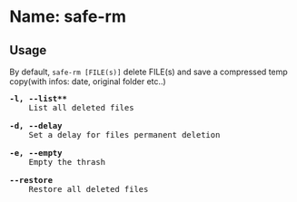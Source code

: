 # Name: safe-rm

<!-- ## Installation -->

## Usage

By default, `safe-rm [FILE(s)]` delete FILE(s) and save a compressed temp copy(with infos: date, original folder etc..)
<pre>
<strong>-l, --list**</strong>
    List all deleted files<br/>
<strong>-d, --delay</strong>
    Set a delay for files permanent deletion<br/>
<strong>-e, --empty</strong>
    Empty the thrash<br/>
<strong>--restore</strong>
    Restore all deleted files<br/>
</pre>
<!-- ## How is it useful for you ? -->
<!-- ## License -->
